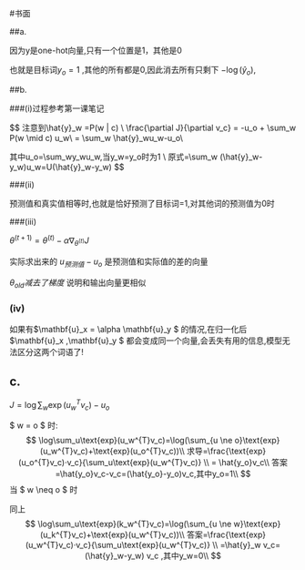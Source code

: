 #书面

##a.

因为y是one-hot向量,只有一个位置是1，其他是0

也就是目标词$y_o=1$ ,其他的所有都是0,因此消去所有只剩下 $-\log(\hat{y}_o),$

##b.

###(i)过程参考第一课笔记

$$
注意到\hat{y}_w =P(w | c) \\
\frac{\partial J}{\partial v_c} = -u_o + \sum_w P(w \mid c) u_w\\
= \sum_w \hat{y}_wu_w-u_o\\

其中u_o=\sum_wy_wu_w,当y_w=y_o时为1 \\
原式=\sum_w (\hat{y}_w-y_w)u_w=U(\hat{y}_w-y_w)
$$



###(ii)

预测值和真实值相等时,也就是恰好预测了目标词=1,对其他词的预测值为0时

###(iii)

$\theta^{(t+1)} = \theta^{(t)} - \alpha \nabla_{\theta^{(t)}} J$

实际求出来的  $u_{预测值} -u_o$   是预测值和实际值的差的向量

$\theta_{old}减去了梯度$ 说明和输出向量更相似

### (iv)

如果有$\mathbf{u}_x = \alpha \mathbf{u}_y $   的情况,在归一化后$\mathbf{u}_x ,\mathbf{u}_y $  都会变成同一个向量,会丢失有用的信息,模型无法区分这两个词语了!



## c.

$J = \log \sum_w \exp (u_w^{T}v_c)-u_o$

$ w = o $  时:
$$
\log\sum_u\text{exp}(u_w^{T}v_c)=\log(\sum_{u \ne o}\text{exp}(u_w^{T}v_c)+\text{exp}(u_o^{T}v_c))\\
求导=\frac{\text{exp}(u_o^{T}v_c)·v_c}{\sum_u\text{exp}(u_w^{T}v_c)} \\
= \hat{y_o}v_c\\
答案=\hat{y_o}v_c-v_c=(\hat{y_o}-y_o)v_c,其中y_o=1\\
$$
当 $ w \neq o $ 时

同上
$$
\log\sum_u\text{exp}(k_w^{T}v_c)=\log(\sum_{u \ne w}\text{exp}(u_k^{T}v_c)+\text{exp}(u_w^{T}v_c))\\
答案=\frac{\text{exp}(u_w^{T}v_c)·v_c}{\sum_u\text{exp}(u_w^{T}v_c)} \\
=\hat{y}_w v_c=(\hat{y}_w-y_w) v_c ,其中y_w=0\\
$$



